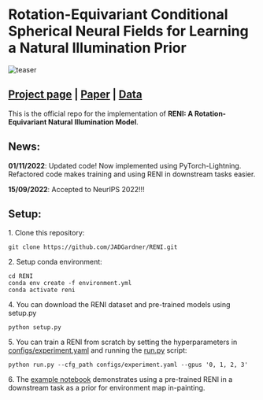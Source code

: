 # Rotation-Equivariant Conditional Spherical Neural Fields for Learning a Natural Illumination Prior
![teaser](data/other/teaser.gif)
## [Project page](https://jadgardner.github.io/RENI.html) |  [Paper](https://arxiv.org/abs/2206.03858) | [Data](https://drive.google.com/drive/folders/1pMx2oolATFSRIZ2iRc9x2cNrqZQDB1En?usp=sharing)
This is the official repo for the implementation of **RENI: A Rotation-Equivariant Natural Illumination Model**.

## News:
**01/11/2022**: Updated code! Now implemented using PyTorch-Lightning. Refactored code makes training and using RENI in downstream tasks easier.

**15/09/2022**: Accepted to NeurIPS 2022!!! 
## Setup:
1\. Clone this repository:
```shell
git clone https://github.com/JADGardner/RENI.git
```
2\. Setup conda environment:
```shell
cd RENI
conda env create -f environment.yml
conda activate reni
```
4\. You can download the RENI dataset and pre-trained models using setup.py
```shell
python setup.py
```
5\. You can train a RENI from scratch by setting the hyperparameters in [configs/experiment.yaml](configs/experiment.yaml) and running the [run.py](run.py) script:
```shell
python run.py --cfg_path configs/experiment.yaml --gpus '0, 1, 2, 3'
```
6\. The [example notebook](examples.ipynb) demonstrates using a pre-trained RENI in a downstream task as a prior for environment map in-painting.